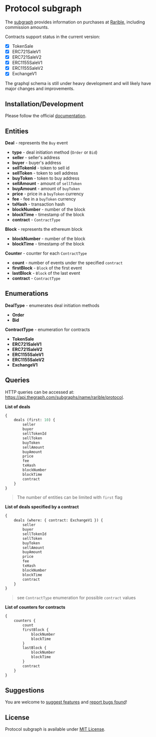 # Protocol subgraph

The [subgraph](https://thegraph.com/explorer/subgraph/rarible/protocol) provides information on purchases at [Rarible](https://rarible.com), including commission amounts.

Contracts support status in the current version:

- [x] TokenSale
- [x] ERC721SaleV1
- [x] ERC721SaleV2
- [x] ERC1155SaleV1
- [x] ERC1155SaleV2
- [x] ExchangeV1

The graphql schema is still under heavy development and will likely have major changes and improvements.

## Installation/Development

Please follow the official [documentation](https://thegraph.com/docs/define-a-subgraph).

## Entities

**Deal** - represents the `Buy` event
- **type** - deal initiation method (`Order` or `Bid`)
- **seller** - seller's address
- **buyer** - buyer's address
- **sellTokenId** - token to sell id
- **sellToken** - token to sell address
- **buyToken** - token to buy address
- **sellAmount** - amount of `sellToken`
- **buyAmount** - amount of `buyToken`
- **price** - price in a `buyToken` currency
- **fee** - fee in a `buyToken` currency
- **txHash** - transaction hash
- **blockNumber** - number of the block
- **blockTime** - timestamp of the block
- **contract** - `ContractType`

**Block** - represents the ethereum block
- **blockNumber** - number of the block
- **blockTime** - timestamp of the block

**Counter** - counter for each `ContractType`
- **count** -  number of events under the specified `contract`
- **firstBlock** - `Block` of the first event
- **lastBlock** - `Block` of the last event
- **contract** - `ContractType`

## Enumerations

**DealType** - enumerates deal initiation methods
- **Order**
- **Bid**

**ContractType** - enumeration for contracts
- **TokenSale**
- **ERC721SaleV1**
- **ERC721SaleV2**
- **ERC1155SaleV1**
- **ERC1155SaleV2**
- **ExchangeV1**

## Queries

HTTP queries can be accessed at: https://api.thegraph.com/subgraphs/name/rarible/protocol.

**List of deals**
```GraphQL
{
    deals (first: 10) {
        seller
        buyer
        sellTokenId
        sellToken
        buyToken
        sellAmount
        buyAmount
        price
        fee
        txHash
        blockNumber
        blockTime
        contract
    }
}
```
> The number of entities can be limited with `first` flag

**List of deals specified by a contract**
```GraphQL
{
    deals (where: { contract: ExchangeV1 }) {
        seller
        buyer
        sellTokenId
        sellToken
        buyToken
        sellAmount
        buyAmount
        price
        fee
        txHash
        blockNumber
        blockTime
        contract
    }
}
```
> see `ContractType` enumeration for possible `contract` values

**List of counters for contracts**
```GraphQL
{
    counters {
        count
        firstBlock {
            blockNumber
            blockTime
        }
        lastBlock {
            blockNumber
            blockTime
        }
        contract
    }
}
```

## Suggestions

You are welcome to [suggest features](https://github.com/rarible/protocol/discussions) and [report bugs found](https://github.com/rarible/protocol/issues)!

## License

Protocol subgraph is available under [MIT License](LICENSE.md).